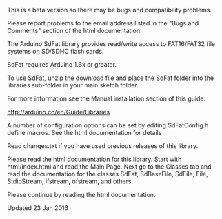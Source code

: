 This is a beta version so there may be bugs and compatibility
problems.  

Please report problems to the email address listed in the 
"Bugs and Comments" section of the html documentation.

The Arduino SdFat library provides read/write access to FAT16/FAT32
file systems on SD/SDHC flash cards.

SdFat requires Arduino 1.6x or greater.

To use SdFat, unzip the download file and place the SdFat folder
into the libraries sub-folder in your main sketch folder.

For more information see the Manual installation section of this guide:

http://arduino.cc/en/Guide/Libraries 

A number of configuration options can be set by editing SdFatConfig.h
define macros.  See the html documentation for details

Read changes.txt if you have used previous releases of this library.

Please read the html documentation for this library.  Start with
html/index.html and read the Main Page.  Next go to the Classes tab and
read the documentation for the classes SdFat, SdBaseFile, SdFile, File,
StdioStream, ifstream, ofstream, and others.
 
Please continue by reading the html documentation.

Updated 23 Jan 2016
